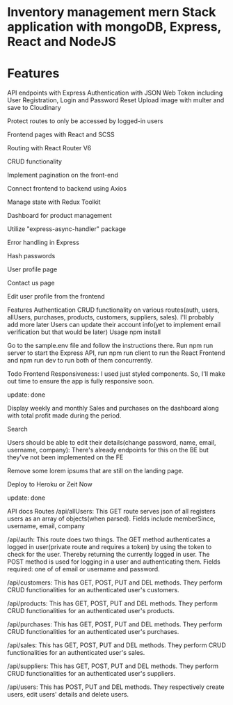 # Inventory management mern Stack application with mongoDB, Express, React and NodeJS

# Features 

API endpoints with Express
Authentication with JSON Web Token including User Registration, Login and Password Reset
Upload image with multer and save to Cloudinary

Protect routes to only be accessed by logged-in users

Frontend pages with React and SCSS

Routing with React Router V6

CRUD functionality

Implement pagination on the front-end

Connect frontend to backend using Axios

Manage state with Redux Toolkit

Dashboard for product management

Utilize "express-async-handler" package

Error handling in Express

Hash passwords

User profile page

Contact us page

Edit user profile from the frontend


Features
Authentication
CRUD functionality on various routes(auth, users, allUsers, purchases, products, customers, suppliers, sales). I'll probably add more later
Users can update their account info(yet to implement email verification but that would be later)
Usage
npm install

Go to the sample.env file and follow the instructions there. Run npm run server to start the Express API, run npm run client to run the React Frontend and npm run dev to run both of them concurrently.

Todo
Frontend Responsiveness: I used just styled components. So, I'll make out time to ensure the app is fully responsive soon.

update: done

Display weekly and monthly Sales and purchases on the dashboard along with total profit made during the period.

Search

Users should be able to edit their details(change password, name, email, username, company): There's already endpoints for this on the BE but they've not been implemented on the FE

Remove some lorem ipsums that are still on the landing page.

Deploy to Heroku or Zeit Now

update: done

API docs
Routes
/api/allUsers: This GET route serves json of all registers users as an array of objects(when parsed). Fields include memberSince, username, email, company

/api/auth: This route does two things. The GET method authenticates a logged in user(private route and requires a token) by using the token to check for the user. Thereby returning the currently logged in user. The POST method is used for logging in a user and authenticating them. Fields required: one of of email or username and password.

/api/customers: This has GET, POST, PUT and DEL methods. They perform CRUD functionalities for an authenticated user's customers.

/api/products: This has GET, POST, PUT and DEL methods. They perform CRUD functionalities for an authenticated user's products.

/api/purchases: This has GET, POST, PUT and DEL methods. They perform CRUD functionalities for an authenticated user's purchases.

/api/sales: This has GET, POST, PUT and DEL methods. They perform CRUD functionalities for an authenticated user's sales.

/api/suppliers: This has GET, POST, PUT and DEL methods. They perform CRUD functionalities for an authenticated user's suppliers.

/api/users: This has POST, PUT and DEL methods. They respectively create users, edit users' details and delete users.


